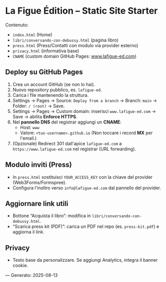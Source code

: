 # La Figue Édition – Static Site Starter

Contenuto:
- `index.html` (Home)
- `libri/conversando-con-debussy.html` (pagina libro)
- `press.html` (Press/Contatti con modulo via provider esterno)
- `privacy.html` (informativa base)
- `CNAME` (custom domain GitHub Pages: www.lafigue-ed.com)

## Deploy su GitHub Pages
1. Crea un account GitHub (se non lo hai).
2. Nuovo repository pubblico, es. `lafigue-ed`.
3. Carica i file mantenendo la struttura.
4. Settings → Pages → Source: `Deploy from a branch` → Branch: `main` → Folder: `/ (root)` → Save.
5. Settings → Pages → Custom domain: inserisci `www.lafigue-ed.com` → Save → abilita **Enforce HTTPS**.
6. Nel **pannello DNS** del registrar aggiungi un **CNAME**:
   - Host: `www`
   - Valore: `<tuo-username>.github.io`
   (Non toccare i record **MX** per l'email.)
7. (Opzionale) Redirect 301 dall'apice `lafigue-ed.com` a `https://www.lafigue-ed.com` nel registrar (URL forwarding).

## Modulo inviti (Press)
- In `press.html` sostituisci `YOUR_ACCESS_KEY` con la chiave del provider (Web3Forms/Formspree).
- Configura l'inoltro verso `info@lafigue-ed.com` dal pannello del provider.

## Aggiornare link utili
- Bottone “Acquista il libro”: modifica in `libri/conversando-con-debussy.html`.
- “Scarica press kit (PDF)”: carica un PDF nel repo (es. `press-kit.pdf`) e aggiorna il link.

## Privacy
- Testo base da personalizzare. Se aggiungi Analytics, integra il banner cookie.

— Generato: 2025-08-13
